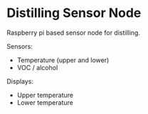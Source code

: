 # Distilling Sensor Node

Raspberry pi based sensor node for distilling.

Sensors:
- Temperature (upper and lower)
- VOC / alcohol

Displays:
- Upper temperature
- Lower temperature
